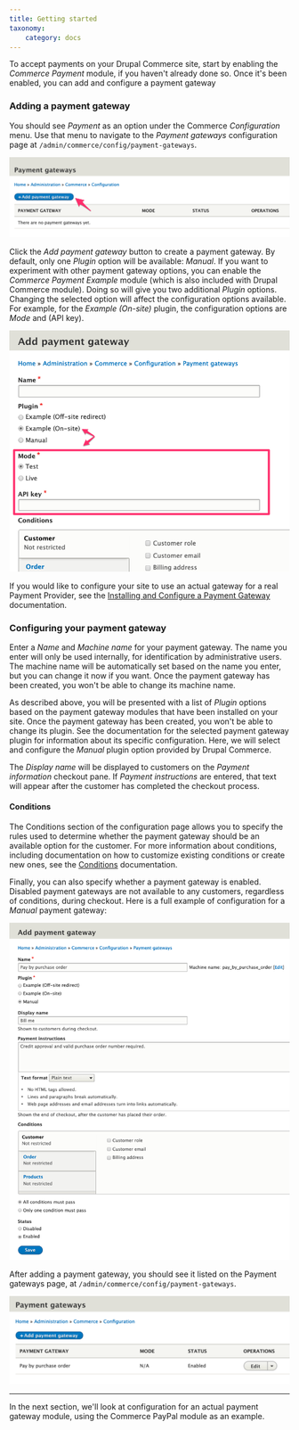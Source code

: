 ```yaml
---
title: Getting started
taxonomy:
    category: docs
---
```


To accept payments on your Drupal Commerce site, start by enabling the *Commerce Payment* module, if you haven't already done so. Once it's been enabled, you can add and configure a payment gateway 

### Adding a payment gateway
You should see *Payment* as an option under the Commerce *Configuration* menu. Use that menu to navigate to the *Payment gateways* configuration page at `/admin/commerce/config/payment-gateways`.

![Admin UI for adding payment gateway](../images/getting-started-01.png)

Click the *Add payment gateway* button to create a payment gateway. By default, only one *Plugin* option will be available: *Manual*. If you want to experiment with other payment gateway options, you can enable the *Commerce Payment Example* module (which is also included with Drupal Commerce module). Doing so will give you two additional *Plugin* options. Changing the selected option will affect the configuration options available. For example, for the *Example (On-site)* plugin, the configuration options are *Mode* and (API key).

![Payment gateway configuration](../images/getting-started-02.png)

If you would like to configure your site to use an actual gateway for a real Payment Provider, see the [Installing and Configure a Payment Gateway](../install-configure-gateways) documentation.

### Configuring your payment gateway
Enter a *Name* and *Machine name* for your payment gateway. The name you enter will only be used internally, for identification by administrative users. The machine name will be automatically set based on the name you enter, but you can change it now if you want. Once the payment gateway has been created, you won't be able to change its machine name.

As described above, you will be presented with a list of *Plugin* options based on the payment gateway modules that have been installed on your site. Once the payment gateway has been created, you won't be able to change its plugin. See the documentation for the selected payment gateway plugin for information about its specific configuration. Here, we will select and configure the *Manual* plugin option provided by Drupal Commerce.

The *Display name* will be displayed to customers on the *Payment information* checkout pane. If *Payment instructions* are entered, that text will appear after the customer has completed the checkout process.

#### Conditions
The Conditions section of the configuration page allows you to specify the rules used to determine whether the payment gateway should be an available option for the customer. For more information about conditions, including documentation on how to customize existing conditions or create new ones, see the [Conditions](../../03.core/01.conditions) documentation.

Finally, you can also specify whether a payment gateway is enabled. Disabled payment gateways are not available to any customers, regardless of conditions, during checkout. Here is a full example of configuration for a *Manual* payment gateway:

![Payment gateway configuration page](../images/getting-started-03.png)

After adding a payment gateway, you should see it listed on the Payment gateways page, at `/admin/commerce/config/payment-gateways`.

![Payment gateways listing](../images/getting-started-04.png)

---
In the next section, we'll look at configuration for an actual payment gateway module, using the Commerce PayPal module as an example.
